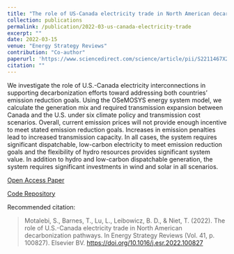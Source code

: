 ```yaml
---
title: "The role of US-Canada electricity trade in North American decarbonization pathways"
collection: publications
permalink: /publication/2022-03-us-canada-electricity-trade
excerpt: ""
date: 2022-03-15
venue: "Energy Strategy Reviews"
contribution: "Co-author"
paperurl: 'https://www.sciencedirect.com/science/article/pii/S2211467X2200027X'
citation: ""
---
```


We investigate the role of U.S.-Canada electricity interconnections in supporting 
decarbonization efforts toward addressing both countries’ emission reduction goals. Using 
the OSeMOSYS energy system model, we calculate the generation mix and required transmission 
expansion between Canada and the U.S. under six climate policy and transmission cost 
scenarios. Overall, current emission prices will not provide enough incentive to meet 
stated emission reduction goals. Increases in emission penalties lead to increased 
transmission capacity. In all cases, the system requires significant dispatchable, 
low-carbon electricity to meet emission reduction goals and the flexibility of hydro 
resources provides significant system value. In addition to hydro and low-carbon 
dispatchable generation, the system requires significant investments in wind and solar 
in all scenarios.

[Open Access Paper](https://www.sciencedirect.com/science/article/pii/S2211467X2200027X)

[Code Repository](https://github.com/DeltaE/Canada-U.S.-ElecTrade)

Recommended citation: 

> Motalebi, S., Barnes, T., Lu, L., Leibowicz, B. D., & Niet, T. (2022). The role of U.S.-Canada electricity trade in North American decarbonization pathways. In Energy Strategy Reviews (Vol. 41, p. 100827). Elsevier BV. https://doi.org/10.1016/j.esr.2022.100827 